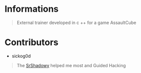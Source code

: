 # Informations 
 > External trainer developed in c ++ for a game AssaultCube

# Contributors
  - sickog0d
> The [SrShadowy](https://github.com/SrShadowy) helped me most and Guided Hacking
